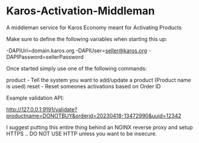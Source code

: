 # Karos-Activation-Middleman
A middleman service for Karos Economy meant for Activating Products


Make sure to define the following variables when starting this up:

-DAPIUrl=domain.karos.org -DAPIUser=seller@karos.org -DAPIPassword=sellerPassword

Once started simply use one of the following commands:

product - Tell the system you want to add/update a product (Product name is used)
reset - Reset someones activations based on Order ID

Example validation API:

http://127.0.0.1:9191/validate?productname=DONOTBUY&orderid=20230418-13472990&uuid=12342

I suggest putting this entire thing behind an NGINX reverse proxy and setup HTTPS .. DO NOT USE HTTP unless you want to be insecure.